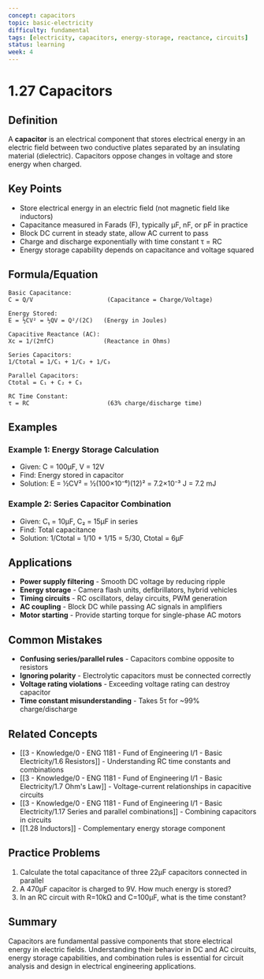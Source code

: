```yaml
---
concept: capacitors
topic: basic-electricity
difficulty: fundamental
tags: [electricity, capacitors, energy-storage, reactance, circuits]
status: learning
week: 4
---
```


# 1.27 Capacitors

## Definition
A **capacitor** is an electrical component that stores electrical energy in an electric field between two conductive plates separated by an insulating material (dielectric). Capacitors oppose changes in voltage and store energy when charged.

## Key Points
- Store electrical energy in an electric field (not magnetic field like inductors)
- Capacitance measured in Farads (F), typically μF, nF, or pF in practice
- Block DC current in steady state, allow AC current to pass
- Charge and discharge exponentially with time constant τ = RC
- Energy storage capability depends on capacitance and voltage squared

## Formula/Equation
```
Basic Capacitance:
C = Q/V                     (Capacitance = Charge/Voltage)

Energy Stored:
E = ½CV² = ½QV = Q²/(2C)   (Energy in Joules)

Capacitive Reactance (AC):
Xc = 1/(2πfC)              (Reactance in Ohms)

Series Capacitors:
1/Ctotal = 1/C₁ + 1/C₂ + 1/C₃

Parallel Capacitors:
Ctotal = C₁ + C₂ + C₃

RC Time Constant:
τ = RC                      (63% charge/discharge time)
```

## Examples
### Example 1: Energy Storage Calculation
- Given: C = 100μF, V = 12V
- Find: Energy stored in capacitor
- Solution: E = ½CV² = ½(100×10⁻⁶)(12)² = 7.2×10⁻³ J = 7.2 mJ

### Example 2: Series Capacitor Combination
- Given: C₁ = 10μF, C₂ = 15μF in series
- Find: Total capacitance
- Solution: 1/Ctotal = 1/10 + 1/15 = 5/30, Ctotal = 6μF

## Applications
- **Power supply filtering** - Smooth DC voltage by reducing ripple
- **Energy storage** - Camera flash units, defibrillators, hybrid vehicles
- **Timing circuits** - RC oscillators, delay circuits, PWM generation
- **AC coupling** - Block DC while passing AC signals in amplifiers
- **Motor starting** - Provide starting torque for single-phase AC motors

## Common Mistakes
- **Confusing series/parallel rules** - Capacitors combine opposite to resistors
- **Ignoring polarity** - Electrolytic capacitors must be connected correctly
- **Voltage rating violations** - Exceeding voltage rating can destroy capacitor
- **Time constant misunderstanding** - Takes 5τ for ~99% charge/discharge

## Related Concepts
- [[3 - Knowledge/0 - ENG 1181 - Fund of Engineering I/1 - Basic Electricity/1.6 Resistors]] - Understanding RC time constants and combinations
- [[3 - Knowledge/0 - ENG 1181 - Fund of Engineering I/1 - Basic Electricity/1.7 Ohm's Law]] - Voltage-current relationships in capacitive circuits
- [[3 - Knowledge/0 - ENG 1181 - Fund of Engineering I/1 - Basic Electricity/1.17 Series and parallel combinations]] - Combining capacitors in circuits
- [[1.28 Inductors]] - Complementary energy storage component

## Practice Problems
1. Calculate the total capacitance of three 22μF capacitors connected in parallel
2. A 470μF capacitor is charged to 9V. How much energy is stored?
3. In an RC circuit with R=10kΩ and C=100μF, what is the time constant?

## Summary
Capacitors are fundamental passive components that store electrical energy in electric fields. Understanding their behavior in DC and AC circuits, energy storage capabilities, and combination rules is essential for circuit analysis and design in electrical engineering applications.
